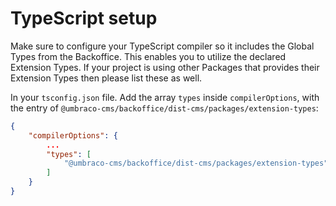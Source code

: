 # TypeScript setup

Make sure to configure your TypeScript compiler so it includes the Global Types from the Backoffice. This enables you to utilize the declared Extension Types. If your project is using other Packages that provides their Extension Types then please list these as well.

In your `tsconfig.json` file. Add the array `types` inside `compilerOptions`, with the entry of `@umbraco-cms/backoffice/dist-cms/packages/extension-types`:

```json
{
    "compilerOptions": {
        ...
        "types": [
            "@umbraco-cms/backoffice/dist-cms/packages/extension-types"
        ]
    }
}
```
